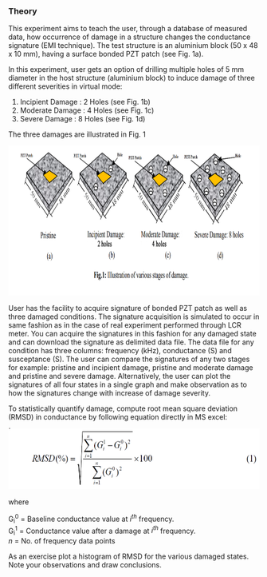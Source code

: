 ### Theory
This experiment aims to teach the user, through a database of measured data, how occurrence of damage in a structure changes the conductance signature (EMI technique).
 The test structure is an aluminium block (50 x 48 x 10 mm), having a surface bonded PZT patch (see Fig. 1a). <!--To learn more about the EMI technique (for more details <a href="http://ssdl.iitd.ac.in/vssdl/piezo.pdf" target="_blank">click here</a>). -->

<!-- **EXPERIMENTAL METHODOLOGY** -->

In this experiment, user gets an option of drilling multiple holes of 5 mm diameter in the host structure (aluminium block) to induce damage of three different severities in virtual mode:
1. Incipient Damage : 2 Holes (see Fig. 1b)
2. Moderate Damage : 4 Holes (see Fig. 1c)
3. Severe Damage : 8 Holes (see Fig. 1d)

The three damages are illustrated in Fig. 1
 
<img src="images/th1.png" height="300px" />

User has the facility to acquire signature of bonded PZT patch as well as three damaged conditions. The signature acquisition is simulated to occur in same fashion as in the case of real experiment performed through LCR meter. You can acquire the signatures in this fashion for any damaged state and can download the signature as delimited data file. The data file for any condition has three columns: frequency (kHz), conductance (S) and susceptance (S). The user can compare the signatures of any two stages for example: pristine and incipient damage, pristine and moderate damage and pristine and severe damage. Alternatively, the user can plot the signatures of all four states in a single graph and make observation as to how the signatures change with increase of damage severity.


To statistically quantify damage, compute root mean square deviation (RMSD) in conductance by following equation directly in MS excel:

<center><img src="images/th2.png" height="122px"/></center>

where

G<sub>i</sub><sup>0</sup> = Baseline conductance value at <i>i<sup>th</sup></i> frequency.<br>
G<sub>i</sub><sup>1</sup> = Conductance value after a damage at <i>i<sup>th</sup></i> frequency.<br>
<i>n</i> = No. of frequency data points<br>

As an exercise plot a histogram of RMSD for the various damaged states. Note your observations and draw conclusions.<br>

